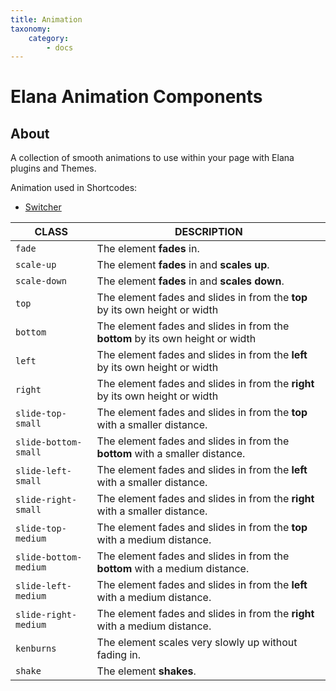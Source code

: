 ```yaml
---
title: Animation
taxonomy:
    category:
        - docs
---
```


# Elana Animation Components

## About

A collection of smooth animations to use within your page with Elana plugins and Themes.

Animation used in Shortcodes:

* [Switcher](http://documentation-elanathemes-fr/plugins/plugin-elana-shortcodes#switcher)


| CLASS                | DESCRIPTION                                                                    |
|----------------------|--------------------------------------------------------------------------------|
| `fade`               | The element **fades** in.                                                      |
| `scale-up`           | The element **fades** in and **scales up**.                                    |
| `scale-down`         | The element **fades** in and **scales down**.                                  |
| `top`                | The element fades and slides in from the **top** by its own height or width    |
| `bottom`             | The element fades and slides in from the **bottom** by its own height or width |
| `left`               | The element fades and slides in from the **left** by its own height or width   |
| `right`              | The element fades and slides in from the **right** by its own height or width  |
| `slide-top-small`    | The element fades and slides in from the **top** with a smaller distance.                              |
| `slide-bottom-small` | The element fades and slides in from the **bottom** with a smaller distance.                           |
| `slide-left-small`   | The element fades and slides in from the **left** with a smaller distance.                             |
| `slide-right-small`  | The element fades and slides in from the **right** with a smaller distance.                            |
| `slide-top-medium`    | The element fades and slides in from the **top** with a medium distance.                              |
| `slide-bottom-medium` | The element fades and slides in from the **bottom** with a medium distance.                           |
| `slide-left-medium`   | The element fades and slides in from the **left** with a medium distance.                             |
| `slide-right-medium`  | The element fades and slides in from the **right** with a medium distance.                            |
| `kenburns`  | The element scales very slowly up without fading in.                            |
| `shake`  |  The element **shakes**.                            |


